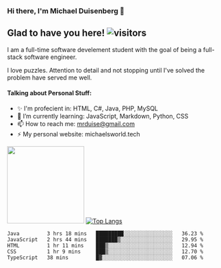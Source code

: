 ### Hi there, I'm Michael Duisenberg 👋
## Glad to have you here! ![visitors](https://visitor-badge.glitch.me/badge?page_id=MrDuise.MrDuise)

I am a full-time software develement student with the goal of being a full-stack software engineer. 

I love puzzles. Attention to detail and not stopping until I've solved the problem have served me well.

#### Talking about Personal Stuff:
- ✨ I'm profecient in: HTML, C#, Java, PHP, MySQL
- 🌱 I’m currently learning: JavaScript, Markdown, Python, CSS
- 📫 How to reach me: mrduise@gmail.com
- ⚡ My personal website: michaelsworld.tech
<!--
**MrDuise/MrDuise** is a ✨ _special_ ✨ repository because its `README.md` (this file) appears on your GitHub profile.

Here are some ideas to get you started:

- 🔭 I’m currently working on ...

- 👯 I’m looking to collaborate on ...
- 🤔 I’m looking for help with ...
- 💬 Ask me about ...

- 😄 Pronouns: ...
- ⚡ Fun fact: ...
-->

<img height="180em" src="https://github-readme-stats.vercel.app/api/?username=MrDuise&show_icons=true&hide_border=true&&count_private=true&include_all_commits=true" /> [![Top Langs](https://github-readme-stats.vercel.app/api/top-langs/?username=MrDuise&langs_count=8)](https://github.com/anuraghazra/github-readme-stats)


<!--START_SECTION:waka-->
```text
Java         3 hrs 18 mins   █████████░░░░░░░░░░░░░░░░   36.23 % 
JavaScript   2 hrs 44 mins   ███████▒░░░░░░░░░░░░░░░░░   29.95 % 
HTML         1 hr 11 mins    ███▒░░░░░░░░░░░░░░░░░░░░░   12.94 % 
CSS          1 hr 9 mins     ███▒░░░░░░░░░░░░░░░░░░░░░   12.70 % 
TypeScript   38 mins         █▓░░░░░░░░░░░░░░░░░░░░░░░   07.06 % 
```
<!--END_SECTION:waka-->
